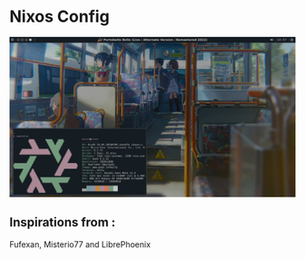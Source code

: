 # Nixos Config
![Images of my Nixos Setup](desktop.png)

## Inspirations from :
Fufexan, Misterio77 and LibrePhoenix
